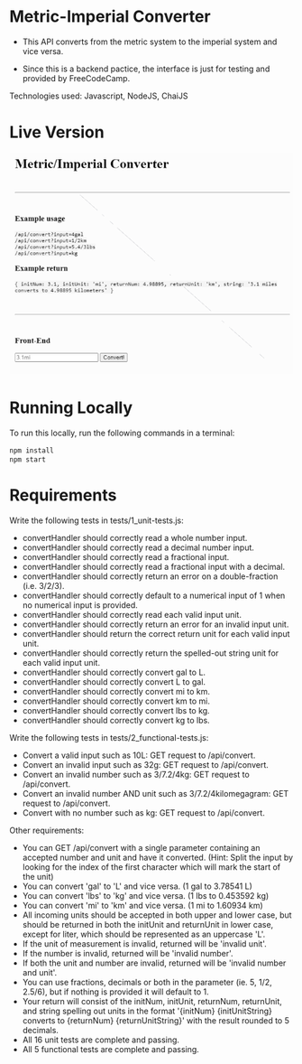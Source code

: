 # Metric-Imperial Converter

- This API converts from the metric system to the imperial system and vice versa.

- Since this is a backend pactice, the interface is just for testing and provided by FreeCodeCamp.

Technologies used: Javascript, NodeJS, ChaiJS

# Live Version

![image](./images/preview.png)

# Running Locally

To run this locally, run the following commands in a terminal:

```
npm install
npm start
```

# Requirements

Write the following tests in tests/1_unit-tests.js:

- convertHandler should correctly read a whole number input.
- convertHandler should correctly read a decimal number input.
- convertHandler should correctly read a fractional input.
- convertHandler should correctly read a fractional input with a decimal.
- convertHandler should correctly return an error on a double-fraction (i.e. 3/2/3).
- convertHandler should correctly default to a numerical input of 1 when no numerical input is provided.
- convertHandler should correctly read each valid input unit.
- convertHandler should correctly return an error for an invalid input unit.
- convertHandler should return the correct return unit for each valid input unit.
- convertHandler should correctly return the spelled-out string unit for each valid input unit.
- convertHandler should correctly convert gal to L.
- convertHandler should correctly convert L to gal.
- convertHandler should correctly convert mi to km.
- convertHandler should correctly convert km to mi.
- convertHandler should correctly convert lbs to kg.
- convertHandler should correctly convert kg to lbs.

Write the following tests in tests/2_functional-tests.js:

- Convert a valid input such as 10L: GET request to /api/convert.
- Convert an invalid input such as 32g: GET request to /api/convert.
- Convert an invalid number such as 3/7.2/4kg: GET request to /api/convert.
- Convert an invalid number AND unit such as 3/7.2/4kilomegagram: GET request to /api/convert.
- Convert with no number such as kg: GET request to /api/convert.

Other requirements:

- You can GET /api/convert with a single parameter containing an accepted number and unit and have it converted. (Hint: Split the input by looking for the index of the first character which will mark the start of the unit)
- You can convert 'gal' to 'L' and vice versa. (1 gal to 3.78541 L)
- You can convert 'lbs' to 'kg' and vice versa. (1 lbs to 0.453592 kg)
- You can convert 'mi' to 'km' and vice versa. (1 mi to 1.60934 km)
- All incoming units should be accepted in both upper and lower case, but should be returned in both the initUnit and returnUnit in lower case, except for liter, which should be represented as an uppercase 'L'.
- If the unit of measurement is invalid, returned will be 'invalid unit'.
- If the number is invalid, returned will be 'invalid number'.
- If both the unit and number are invalid, returned will be 'invalid number and unit'.
- You can use fractions, decimals or both in the parameter (ie. 5, 1/2, 2.5/6), but if nothing is provided it will default to 1.
- Your return will consist of the initNum, initUnit, returnNum, returnUnit, and string spelling out units in the format '{initNum} {initUnitString} converts to {returnNum} {returnUnitString}' with the result rounded to 5 decimals.
- All 16 unit tests are complete and passing.
- All 5 functional tests are complete and passing.